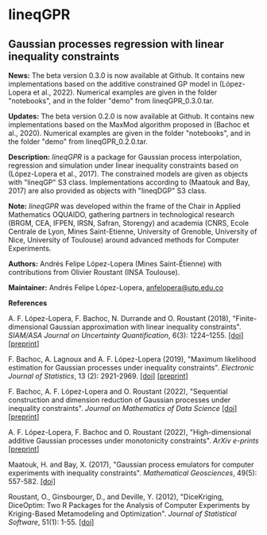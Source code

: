 # lineqGPR
## Gaussian processes regression with linear inequality constraints

**News:**
  The beta version 0.3.0 is now available at Github. It contains new implementations
  based on the additive constrained GP model in (López-Lopera et al., 2022). Numerical
  examples are given in the folder "notebooks", and in the folder "demo" from
  lineqGPR_0.3.0.tar.

**Updates:**
  The beta version 0.2.0 is now available at Github. It contains new implementations
  based on the MaxMod algorithm proposed in (Bachoc et al., 2020). Numerical examples
  are given in the folder "notebooks", and in the folder "demo" from lineqGPR_0.2.0.tar.

**Description:**
  *lineqGPR* is a package for Gaussian process interpolation, regression and
  simulation under linear inequality constraints based on (López-Lopera et
  al., 2017). The constrained models are given as objects with "lineqGP" S3
  class. Implementations according to (Maatouk and Bay, 2017) are also
  provided as objects with "lineqDGP" S3 class.

**Note:**
  *lineqGPR* was developed within the frame of the Chair in Applied
  Mathematics OQUAIDO, gathering partners in technological research (BRGM,
  CEA, IFPEN, IRSN, Safran, Storengy) and academia (CNRS, Ecole Centrale
  de Lyon, Mines Saint-Etienne, University of Grenoble, University of Nice,
  University of Toulouse) around advanced methods for Computer Experiments.
  
**Authors:** Andrés Felipe López-Lopera (Mines Saint-Étienne)
  with contributions from
  Olivier Roustant (INSA Toulouse).
  
**Maintainer:** Andrés Felipe López-Lopera, <anfelopera@utp.edu.co>

**References**

  A. F. López-Lopera, F. Bachoc, N. Durrande and O. Roustant (2018),
  "Finite-dimensional Gaussian approximation with linear inequality constraints".
  *SIAM/ASA Journal on Uncertainty Quantification*, 6(3): 1224–1255.
  [[doi]](https://doi.org/10.1137/17M1153157)
  [[preprint]](https://arxiv.org/abs/1710.07453)  

  F. Bachoc, A. Lagnoux and A. F. López-Lopera (2019),
  "Maximum likelihood estimation for Gaussian processes under inequality constraints".
  *Electronic Journal of Statistics*, 13 (2): 2921-2969.
  [[doi]](https://doi.org/10.1214/19-EJS1587)
  [[preprint]](https://arxiv.org/abs/1804.03378)  

  F. Bachoc, A. F. López-Lopera and O. Roustant (2022),
  "Sequential construction and dimension reduction of Gaussian processes under inequality constraints".
  *Journal on Mathematics of Data Science*
  [[doi]](https://doi.org/10.1137/21M1407513)
  [[preprint]](https://arxiv.org/abs/2009.04188)

  A. F. López-Lopera, F. Bachoc and O. Roustant (2022),
  "High-dimensional additive Gaussian processes under monotonicity constraints".
  *ArXiv e-prints*
  [[preprint]](https://arxiv.org/abs/2205.08528)

  Maatouk, H. and Bay, X. (2017),
  "Gaussian process emulators for computer experiments with inequality constraints".
  *Mathematical Geosciences*, 49(5): 557-582.
  [[doi]](https://link.springer.com/article/10.1007/s11004-017-9673-2)

  Roustant, O., Ginsbourger, D., and Deville, Y. (2012),
  "DiceKriging, DiceOptim: Two R Packages for the Analysis of
  Computer Experiments by Kriging-Based Metamodeling and Optimization".
  *Journal of Statistical Software*, 51(1): 1-55.
  [[doi]](http://www.jstatsoft.org/v51/i01/)
